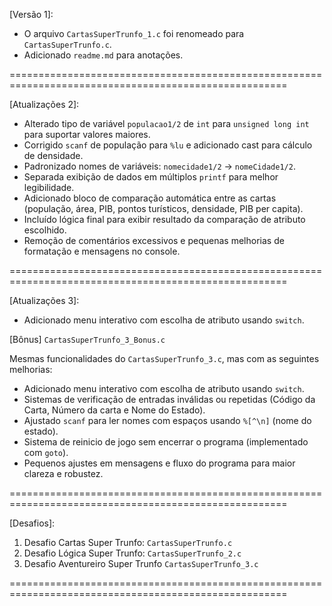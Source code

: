 [Versão 1]:

- O arquivo `CartasSuperTrunfo_1.c` foi renomeado para `CartasSuperTrunfo.c`.
- Adicionado `readme.md` para anotações.

======================================================================================================

[Atualizações 2]:

- Alterado tipo de variável `populacao1/2` de `int` para `unsigned long int` para suportar valores maiores.
- Corrigido `scanf` de população para `%lu` e adicionado cast para cálculo de densidade.
- Padronizado nomes de variáveis: `nomecidade1/2` → `nomeCidade1/2`.
- Separada exibição de dados em múltiplos `printf` para melhor legibilidade.
- Adicionado bloco de comparação automática entre as cartas (população, área, PIB, pontos turísticos, densidade, PIB per capita).
- Incluído lógica final para exibir resultado da comparação de atributo escolhido.
- Remoção de comentários excessivos e pequenas melhorias de formatação e mensagens no console.

======================================================================================================

[Atualizações 3]:

- Adicionado menu interativo com escolha de atributo usando `switch`.

[Bônus] `CartasSuperTrunfo_3_Bonus.c`

Mesmas funcionalidades do `CartasSuperTrunfo_3.c`, mas com as seguintes melhorias:

- Adicionado menu interativo com escolha de atributo usando `switch`.
- Sistemas de verificação de entradas inválidas ou repetidas (Código da Carta, Número da carta e Nome do Estado).
- Ajustado `scanf` para ler nomes com espaços usando `%[^\n]` (nome do estado).
- Sistema de reinicio de jogo sem encerrar o programa (implementado com `goto`).
- Pequenos ajustes em mensagens e fluxo do programa para maior clareza e robustez.

======================================================================================================

[Desafios]:
1. Desafio Cartas Super Trunfo: `CartasSuperTrunfo.c`
2. Desafio Lógica Super Trunfo: `CartasSuperTrunfo_2.c`
3. Desafio Aventureiro Super Trunfo `CartasSuperTrunfo_3.c`

======================================================================================================



